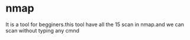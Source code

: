 # nmap
It is a tool for begginers.this tool have all the 15 scan in nmap.and we can scan without typing any cmnd
